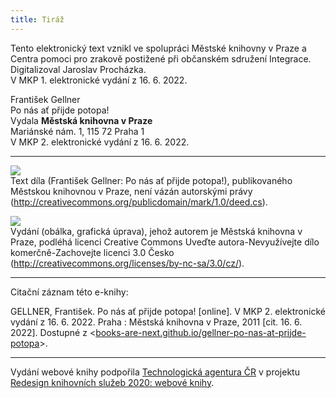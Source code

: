 ```yaml
---
title: Tiráž
---
```


Tento elektronický text vznikl ve spolupráci Městské knihovny v Praze a Centra pomoci pro zrakově postižené při občanském sdružení Integrace. Digitalizoval Jaroslav Procházka.  
V MKP 1. elektronické vydání z 16. 6. 2022.

František Gellner    
Po nás ať přijde potopa!  
Vydala **Městská knihovna v Praze**  
Mariánské nám. 1, 115 72 Praha 1  
V MKP 2. elektronické vydání z 16. 6. 2022.

***

![](../Images/pd-88x31.png)  
Text díla (František Gellner: Po nás ať přijde potopa!), publikovaného Městskou knihovnou v Praze, není vázán autorskými právy (http://creativecommons.org/publicdomain/mark/1.0/deed.cs).

![](../Images/88x31.png)  
Vydání (obálka, grafická úprava), jehož autorem je Městská knihovna v Praze, podléhá licenci Creative Commons Uveďte autora-Nevyužívejte dílo komerčně-Zachovejte licenci 3.0 Česko (http://creativecommons.org/licenses/by-nc-sa/3.0/cz/).

***

Citační záznam této e-knihy:

GELLNER, František. Po nás ať přijde potopa! \[online\]. V MKP 2. elektronické vydání z 16. 6. 2022. Praha : Městská knihovna v Praze, 2011 \[cit. 16. 6. 2022]. Dostupné z <[books-are-next.github.io/gellner-po-nas-at-prijde-potopa](https://books-are-next.github.io/gellner-po-nas-at-prijde-potopa/)>.

***

Vydání webové knihy podpořila [Technologická agentura ČR](https://www.tacr.cz/) v projektu [Redesign knihovních služeb 2020: webové knihy](https://starfos.tacr.cz/cs/project/TL04000391).